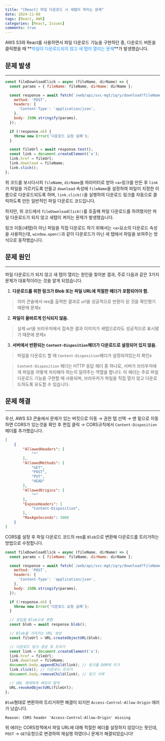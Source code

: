 ```yaml
---
title: "[React] 파일 다운로드 시 새탭이 켜지는 문제"
date: 2024-11-08
tags: [React, AWS]
categories: [React, Issues]
comments: true
---
```


AWS S3와 React를 사용하면서 파일 다운로드 기능을 구현하던 중, 다운로드 버튼을 클릭했을 때 **<font color='#1E90FF'>파일이 다운로드되지 않고 새 탭이 열리는 문제</font>**가 발생했습니다.

## 문제 발생
---
```javascript
const fileDownloadClick = async (fileName, dirName) => {
  const params = { fileName: fileName, dirName: dirName };

  const response = await fetch(`/web/api/svc-mgt/iqry/download?fileName=${fileName}&dirName=${dirName}`, {
    method: 'POST',
    headers: {
      'Content-Type': 'application/json',
    },
    body: JSON.stringify(params),
  });

  if (!response.ok) {
    throw new Error('다운로드 요청 실패');
  }

  const fileUrl = await response.text();
  const link = document.createElement('a');
  link.href = fileUrl;
  link.download = fileName;
  link.click();
};
```
위 코드를 보시다시피 `fileName`, `dirName`을 파라미터로 받아 `<a>`링크를 만든 후 `link`가 파일을 가르키도록 만들고 `download` 속성에 `fileName`을 설정하여 파일이 지정한 이름으로 다운로드되도록 하며, `link.click()`을 실행하여 다운로드 링크를 자동으로 클릭하도록 만든 일반적인 파일 다운로드 코드입니다.

하지만, 위 코드에서 `fileDownloadClick()`를 호출해 파일 다운로드를 하려했지만 파일 다운로드가 되지 않고 새탭이 켜지는 문제가 발생했습니다.

링크 이동(새탭)이 아닌 파일을 직접 다운로드 하기 위해서는 `<a>`요소의 다운로드 속성을 사용하는데, `window.open()`과 같이 다운로드가 아닌 새 탭에서 파일을 보여주는 방식으로 동작했습니다.

## 문제 원인
---
파일 다운로드가 되지 않고 새 탭이 열리는 원인을 찾아본 결과, 주로 다음과 같은 3가지 문제가 대표적이라는 것을 알게 되었습니다.
1. **다운로드를 위한 링크가 Blob 또는 파일 URL에 적절한 헤더가 포함되어야 함.**
> 이미 콘솔에서 res를 출력한 결과로 url을 성공적으로 반환이 된 것을 확인했기 때문에 문제x

2. **파일이 올바르게 인식되지 않음.**
> 실제 url을 브라우저에서 접속한 결과 이미지가 새탭으로라도 성공적으로 표시됐기 때문에 문제x

3. **서버에서 반환되는 `Content-Disposition`헤더가 다운로드로 설정되어 있지 않음.**
> 파일을 다운로드 할 때 `Content-Disposition`헤더가 설정되어있는지 확인x

> `Content-Disposition` 헤더는 HTTP 응답 헤더 중 하나로, 서버가 브라우저에게 파일을 어떻게 처리해야 하는지 알려주는 역할을 합니다. 이 헤더는 주로 파일 다운로드 기능을 구현할 때 사용되며, 브라우저가 파일을 직접 열지 않고 다운로드하도록 유도할 수 있습니다.

## 문제 해결
---
우선, AWS S3 콘솔에서 문제가 있는 버킷으로 이동 → 권한 탭 선택 → 맨 밑으로 이동하면 CORS가 있는것을 확인 후 편집 클릭 → CORS규칙에서 `Content-Disposition`헤더를 추가했습니다.
```json
[
    {
        "AllowedHeaders": [
            "*"
        ],
        "AllowedMethods": [
            "GET",
            "POST",
            "PUT",
            "HEAD"
        ],
        "AllowedOrigins": [
            "*"
        ],
        "ExposeHeaders": [
            "Content-Disposition",
        ],
        "MaxAgeSeconds": 3000
    }
]
```
CORS를 설정 후 파일 다운로드 코드의 res를 `Blob`으로 변환해 다운로드를 트리거하는 방법으로 수정합니다.
```javascript
const fileDownloadClick = async (fileName, dirName) => {
  const params = { fileName: fileName, dirName: dirName };

  const response = await fetch(`/web/api/svc-mgt/iqry/download?fileName=${fileName}&dirName=${dirName}`, {
    method: 'POST',
    headers: {
      'Content-Type': 'application/json',
    },
    body: JSON.stringify(params),
  });

  if (!response.ok) {
    throw new Error('다운로드 요청 실패');
  }

  // 응답을 Blob으로 변환
  const blob = await response.blob();

  // Blob을 가리키는 URL 생성
  const fileUrl = URL.createObjectURL(blob);

  // 다운로드 링크 생성 및 트리거
  const link = document.createElement('a');
  link.href = fileUrl;
  link.download = fileName;
  document.body.appendChild(link); // 링크를 DOM에 추가
  link.click(); // 다운로드 트리거
  document.body.removeChild(link); // 링크 삭제

  // URL 해제하여 메모리 절약
  URL.revokeObjectURL(fileUrl);
};
```

`Blob`형태로 변환하여 트리거하면 해결이 되지만 `Access-Control-Allow-Origin` 에러가 났습니다.
```shell
Reason: CORS header 'Access-Control-Allow-Origin' missing
```
위 에러는 CORS정책에서 파일 URL에 대해 적절한 헤더를 설정하지 않았다는 뜻인데, `POST` → `GET`요청으로 변경하여 재실행 하였더니 문제가 해결되었습니다!

